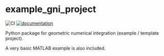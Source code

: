 # example_gni_project

![CI](https://github.com/THREAD-3-2/example_gni_project/workflows/CI/badge.svg)
[![documentation](https://img.shields.io/badge/docs-passing-<COLOR>.svg)](https://THREAD-3-2.github.io/example_gni_project/)

Python package for geometric numerical integration (example / template project).

A very basic MATLAB example is also included.
